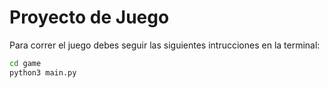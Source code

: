# Proyecto de Juego 

Para correr el juego debes seguir las siguientes intrucciones en la terminal:

```sh
cd game
python3 main.py
```